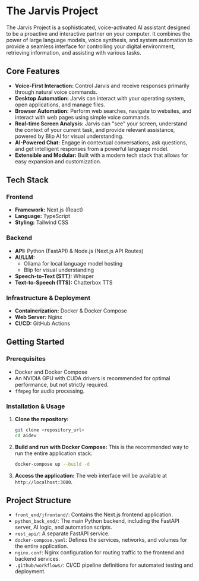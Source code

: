 # The Jarvis Project

The Jarvis Project is a sophisticated, voice-activated AI assistant designed to be a proactive and interactive partner on your computer. It combines the power of large language models, voice synthesis, and system automation to provide a seamless interface for controlling your digital environment, retrieving information, and assisting with various tasks.

## Core Features

- **Voice-First Interaction:** Control Jarvis and receive responses primarily through natural voice commands.
- **Desktop Automation:** Jarvis can interact with your operating system, open applications, and manage files.
- **Browser Automation:** Perform web searches, navigate to websites, and interact with web pages using simple voice commands.
- **Real-time Screen Analysis:** Jarvis can "see" your screen, understand the context of your current task, and provide relevant assistance, powered by Blip AI for visual understanding.
- **AI-Powered Chat:** Engage in contextual conversations, ask questions, and get intelligent responses from a powerful language model.
- **Extensible and Modular:** Built with a modern tech stack that allows for easy expansion and customization.

## Tech Stack

### Frontend
- **Framework:** Next.js (React)
- **Language:** TypeScript
- **Styling:** Tailwind CSS

### Backend
- **API:** Python (FastAPI) & Node.js (Next.js API Routes)
- **AI/LLM:** 
  - Ollama for local language model hosting
  - Blip for visual understanding
- **Speech-to-Text (STT):** Whisper
- **Text-to-Speech (TTS):** Chatterbox TTS

### Infrastructure & Deployment
- **Containerization:** Docker & Docker Compose
- **Web Server:** Nginx
- **CI/CD:** GitHub Actions

## Getting Started

### Prerequisites

- Docker and Docker Compose
- An NVIDIA GPU with CUDA drivers is recommended for optimal performance, but not strictly required.
- `ffmpeg` for audio processing.

### Installation & Usage

1.  **Clone the repository:**
    ```bash
    git clone <repository_url>
    cd aidev
    ```

2.  **Build and run with Docker Compose:**
    This is the recommended way to run the entire application stack.
    ```bash
    docker-compose up --build -d
    ```

3.  **Access the application:**
    The web interface will be available at `http://localhost:3000`.

## Project Structure

- `front_end/jfrontend/`: Contains the Next.js frontend application.
- `python_back_end/`: The main Python backend, including the FastAPI server, AI logic, and automation scripts.
- `rest_api/`: A separate FastAPI service.
- `docker-compose.yaml`: Defines the services, networks, and volumes for the entire application.
- `nginx.conf`: Nginx configuration for routing traffic to the frontend and backend services.
- `.github/workflows/`: CI/CD pipeline definitions for automated testing and deployment.